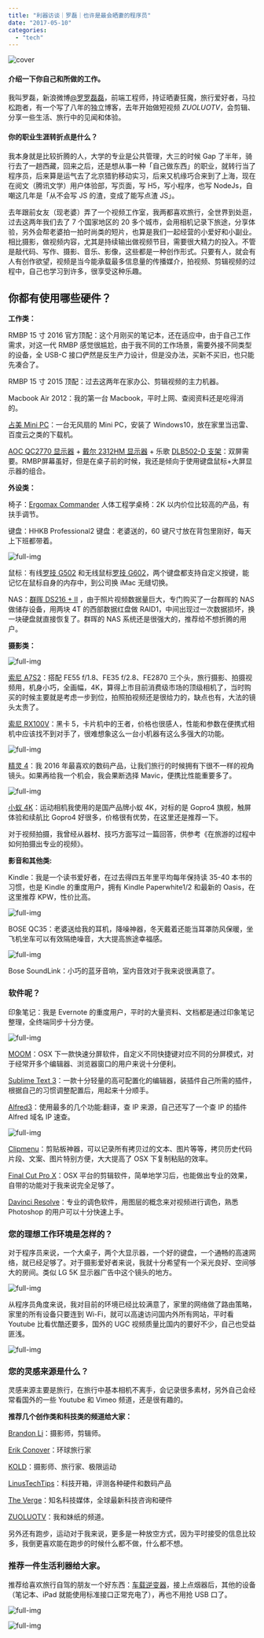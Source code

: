 ```yaml
---
title: "利器访谈｜罗磊｜也许是最会晒妻的程序员"
date: "2017-05-10"
categories: 
  - "tech"
---
```


![cover](https://static.is26.com/blog/2017/05/liqi/88018.png)

#### **介绍一下你自己和所做的工作。**

我叫罗磊，新浪微博[@罗罗磊磊](http://weibo.com/foru17)，前端工程师，持证晒妻狂魔，旅行爱好者，马拉松跑者，有一个写了八年的独立博客，去年开始做短视频 _ZUOLUOTV_，会剪辑、分享一些生活、旅行中的见闻和体验。

#### **你的职业生涯转折点是什么？**

我本身就是比较折腾的人，大学的专业是公共管理，大三的时候 Gap 了半年，骑行去了一趟西藏，回来之后，还是想从事一种「自己做东西」的职业，就转行当了程序员，后来算是运气去了北京猎豹移动实习，后来又机缘巧合来到了上海，现在在阅文（腾讯文学）用户体验部，写页面，写 H5，写小程序，也写 NodeJs，自嘲这几年是「从不会写 JS 的渣，变成了能写点渣 JS」。

去年跟前女友（现老婆）弄了一个视频工作室，我两都喜欢旅行，全世界到处逛，过去这两年我们去了 7 个国家地区的 20 多个城市，会用相机记录下旅途，分享体验，另外会帮老婆拍一拍时尚类的短片，也算是我们一起经营的小爱好和小副业。相比摄影，做视频内容，尤其是持续输出做视频节目，需要很大精力的投入。不管是敲代码、写作、摄影、音乐、影像，这些都是一种创作形式。只要有人，就会有人有创作欲望，视频是当今能承载最多信息量的传播媒介，拍视频、剪辑视频的过程中，自己也学习到许多，很享受这种乐趣。

## 你都有使用哪些硬件？

**工作类：**

RMBP 15 寸 2016 官方顶配：这个月刚买的笔记本，还在适应中，由于自己工作需求，对这一代 RMBP 感觉很尴尬，由于我不同的工作场景，需要外接不同类型的设备，全 USB-C 接口俨然是反生产力设计，但是没办法，买新不买旧，也只能先凑合了。

RMBP 15 寸 2015 顶配：过去这两年在家办公、剪辑视频的主力机器。

Macbook Air 2012：我的第一台 Macbook，平时上网、查阅资料还是吃得消的。

[占美 Mini PC](https://www.taobao.com/product/%E5%8D%A0%E7%BE%8E%E8%BF%B7%E4%BD%A0%E9%9B%BB%E8%85%A6.htm)：一台无风扇的 Mini PC，安装了 Windows10，放在家里当迅雷、百度云之类的下载机。

[AOC QC2770 显示器](https://www.jd.com/pinpai/688-7600.html) + [戴尔 2312HM 显示器](http://www1.ap.dell.com/cn/zh/epub/Dell-Peripherals/...u2312hm/pd.aspx?...u2312hm...) + 乐歌 [DLB502-D 支架](https://item.jd.com/1015341.html)：双屏需要。RMBP屏幕虽好，但是在桌子前的时候，我还是倾向于使用键盘鼠标+大屏显示器的组合。

**外设类：**

椅子：[Ergomax Commander](https://item.jd.com/1247462941.html) 人体工程学桌椅：2K 以内价位比较高的产品，有扶手调节。

键盘：HHKB Professional2 键盘：老婆送的，60 键尺寸放在背包里刚好，每天上下班都带着。

![full-img](https://static.is26.com/blog/2017/05/liqi/07493-1547x1024.png)

鼠标：有线[罗技 G502](http://gaming.logitech.com/zh-cn/product/g502-proteus-core-tunable-gaming-mouse) 和无线鼠标[罗技 G602](http://gaming.logitech.com/zh-cn/product/g602-wireless-gaming-mouse)，两个键盘都支持自定义按键，能记忆在鼠标自身的内存中，到公司换 iMac 无缝切换。

NAS：[群晖 DS216 + II](https://www.synology.com/zh-cn/products/DS216+II) ，由于照片视频数据量巨大，专门购买了一台群晖的 NAS 做储存设备，用两块 4T 的西部数据红盘做 RAID1，中间出现过一次数据损坏，换一块硬盘就直接恢复了。群晖的 NAS 系统还是很强大的，推荐给不想折腾的用户。

**摄影类：**

![full-img](https://static.is26.com/blog/2017/05/liqi/88018.png)

[​索尼 A7S2](https://item.jd.com/10721202699.html)：搭配 FE55 f/1.8、FE35 f/2.8、FE2870 三个头，旅行摄影、拍摄视频用，机身小巧，全画幅，4K，算得上市目前消费级市场的顶级相机了，当时购买的时候主要就是考虑一步到位，拍照拍视频还是很给力的，缺点也有，大法的镜头太贵了。

[索尼 RX100V](https://item.jd.com/3965552.html)：黑卡 5，卡片机中的王者，价格也很感人，性能和参数在便携式相机中应该找不到对手了，很难想象这么一台小机器有这么多强大的功能。

![full-img](https://static.is26.com/blog/2017/05/liqi/79107-1532x1024.png)

[精灵 4](https://www.dji.com/cn/phantom-4)：我 2016 年最喜欢的数码产品，让我们旅行的时候拥有下很不一样的视角镜头。如果再给我一个机会，我会果断选择 Mavic，便携比性能重要多了。

![full-img](https://static.is26.com/blog/2017/05/liqi/22183-1534x1024.png)

[小蚁 4K](http://www.xiaoyi.com/zh/)：运动相机我使用的是国产品牌小蚁 4K，对标的是 Gopro4 旗舰，触屏体验和续航比 Gopro4 好很多，价格很有优势，在这里还是推荐一下。

对于视频拍摄，我曾经从器材、技巧方面写过一篇回答，供参考《在旅游的过程中如何拍摄出专业的视频》。

**影音和其他类:**

Kindle：我是一个读书爱好者，在过去得四五年里平均每年保持读 35-40 本书的习惯，也是 Kindle 的重度用户，拥有 Kindle Paperwhite1/2 和最新的 Oasis，在这里推荐 KPW，性价比高。

![full-img](https://static.is26.com/blog/2017/05/liqi/62990-1546x1024.png)

BOSE QC35：老婆送给我的耳机，降噪神器，冬天戴着还能当耳罩防风保暖，坐飞机坐车可以有效隔绝噪音，大大提高旅途幸福感。

![full-img](https://static.is26.com/blog/2017/05/liqi/73490-1532x1024.png)

Bose SoundLink：小巧的蓝牙音响，室内音效对于我来说很满意了。

### **软件呢？**

印象笔记：我是 Evernote 的重度用户，平时的大量资料、文档都是通过印象笔记整理，全终端同步十分方便。

![full-img](https://static.is26.com/blog/2017/05/liqi/86900-1422x1024.jpg)

[MOOM](https://manytricks.com/moom/)：OSX 下一款快速分屏软件，自定义不同快捷键对应不同的分屏模式，对于经常开多个编辑器、浏览器窗口的用户来说十分便利。

[Sublime Text 3](https://www.sublimetext.com/3)：一款十分轻量的高可配置化的编辑器，装插件自己所需的插件，根据自己的习惯调整配置后，用起来十分顺手。

[Alfred3](https://www.alfredapp.com/)：使用最多的几个功能:翻译，查 IP 来源，自己还写了一个查 IP 的插件 Alfred 域名 IP 速查。

![full-img](https://static.is26.com/blog/2017/05/liqi/26195.png)

[Clipmenu](http://www.clipmenu.com/)：剪贴板神器，可以记录所有拷贝过的文本、图片等等，拷贝历史代码片段、文案、图片特别方便，大大提高了 OSX 下复制粘贴的效率。

[Final Cut Pro X](http://www.apple.com/cn/final-cut-pro/)：OSX 平台的剪辑软件，简单地学习后，也能做出专业的效果，自带的功能对于我来说完全足够了。

[Davinci Resolve](https://www.blackmagicdesign.com/cn/products/davinciresolve)：专业的调色软件，用图层的概念来对视频进行调色，熟悉 Photoshop 的用户可以十分快速上手。

### **您的理想工作环境是怎样的？**

对于程序员来说，一个大桌子，两个大显示器，一个好的键盘，一个通畅的高速网络，就已经足够了。对于摄影爱好者来说，我就十分希望有一个采光良好、空间够大的房间。类似 LG 5K 显示器广告中这个镜头的地方。

![full-img](https://static.is26.com/blog/2017/05/liqi/17183-1851x1024.jpeg)

从程序员角度来说，我对目前的环境已经比较满意了，家里的网络做了路由策略，家里的所有设备只要连到 Wi-Fi，就可以高速访问国内外所有网站，平时看 Youtube 比看优酷还要多，国外的 UGC 视频质量比国内的要好不少，自己也受益匪浅。

![full-img](https://static.is26.com/blog/2017/05/liqi/64485-1759x1024.png)

### **您的灵感来源是什么？**

灵感来源主要是旅行，在旅行中基本相机不离手，会记录很多素材，另外自己会经常看国外的一些 Youtube 和 Vimeo 频道，还是很有趣的。

**推荐几个创作类和科技类的频道给大家：**

[Brandon Li](https://vimeo.com/rungunshoot)：摄影师，剪辑师。

[Erik Conover](https://www.youtube.com/user/erikconover)：环球旅行家

[KOLD](https://www.youtube.com/user/koldstudios)：摄影师、旅行家、极限运动

[LinusTechTips](https://www.youtube.com/user/LinusTechTips)：科技开箱，评测各种硬件和数码产品

[The Verge](http://www.theverge.com/)：知名科技媒体，全球最新科技咨询和硬件

[ZUOLUOTV](http://luolei.org/tag/zuoluotv/)：我和妹纸的频道。

另外还有跑步，运动对于我来说，更多是一种放空方式，因为平时接受的信息比较多，我倒更喜欢能在跑步的时候什么都不做，什么都不想。

### **推荐一件生活利器给大家。**

推荐给喜欢旅行自驾的朋友一个好东西：[车载逆变器](https://www.amazon.cn/gp/bestsellers/automotive/124943071)，接上点烟器后，其他的设备（笔记本、iPad 就能使用标准接口正常充电了），再也不用抢 USB 口了。

![full-img](https://static.is26.com/blog/2017/05/liqi/59087.png)

![full-img](http://liqi.io/wp-content/uploads/2017/03/15623.jpg)

